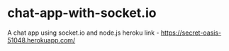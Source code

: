 # chat-app-with-socket.io
A chat app using socket.io and node.js
heroku link - https://secret-oasis-51048.herokuapp.com/
